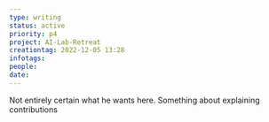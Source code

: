 ```yaml
---
type: writing
status: active
priority: p4
project: AI-Lab-Retreat
creationtag: 2022-12-05 13:28
infotags:
people:
date:
---
```


Not entirely certain what he wants here.
Something about explaining contributions
# 